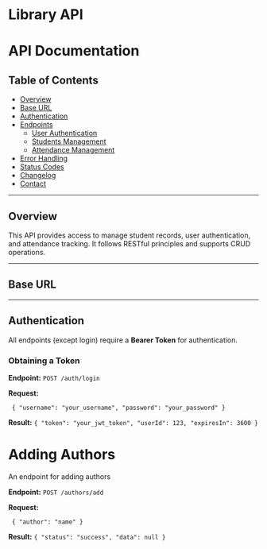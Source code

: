# Library API
# API Documentation

## Table of Contents

- [Overview](#overview)
- [Base URL](#base-url)
- [Authentication](#authentication)
- [Endpoints](#endpoints)
  - [User Authentication](#user-authentication)
  - [Students Management](#students-management)
  - [Attendance Management](#attendance-management)
- [Error Handling](#error-handling)
- [Status Codes](#status-codes)
- [Changelog](#changelog)
- [Contact](#contact)

---

## Overview

This API provides access to manage student records, user authentication, and attendance tracking. It follows RESTful principles and supports CRUD operations.

---

## Base URL


---

## Authentication

All endpoints (except login) require a **Bearer Token** for authentication.

### Obtaining a Token

**Endpoint:** `POST /auth/login`

**Request:**

`
{
  "username": "your_username",
  "password": "your_password"
}`

**Result:**
`{
  "token": "your_jwt_token",
  "userId": 123,
  "expiresIn": 3600
}`

# Adding Authors

An endpoint for adding authors

**Endpoint:** `POST /authors/add`

**Request:**

`
{
  "author": "name"
}`

**Result:**
`{
  "status": "success",
  "data": null
}`

